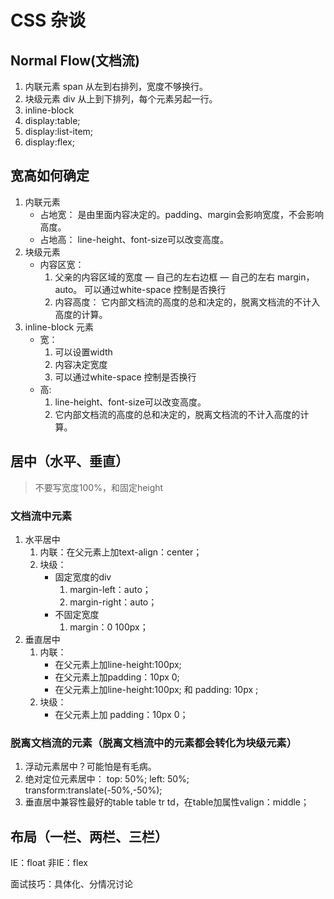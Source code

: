 # CSS 杂谈

## Normal Flow(文档流)

1. 内联元素 span 从左到右排列，宽度不够换行。
2. 块级元素 div  从上到下排列，每个元素另起一行。
3. inline-block
4. display:table;
5. display:list-item;
6. display:flex;

## 宽高如何确定

1. 内联元素
    - 占地宽： 是由里面内容决定的。padding、margin会影响宽度，不会影响高度。
    - 占地高： line-height、font-size可以改变高度。
2. 块级元素
    - 内容区宽： 
        1. 父亲的内容区域的宽度 — 自己的左右边框 — 自己的左右 margin，auto。  可以通过white-space 控制是否换行
        2. 内容高度： 它内部文档流的高度的总和决定的，脱离文档流的不计入高度的计算。
3. inline-block 元素
    - 宽：
        1. 可以设置width 
        2. 内容决定宽度 
        3. 可以通过white-space 控制是否换行
    - 高: 
        1. line-height、font-size可以改变高度。 
        2. 它内部文档流的高度的总和决定的，脱离文档流的不计入高度的计算。


## 居中（水平、垂直）

> 不要写宽度100%，和固定height

### 文档流中元素

1. 水平居中
    1. 内联：在父元素上加text-align：center；
    2. 块级：
        - 固定宽度的div
            1. margin-left：auto；
            2. margin-right：auto；
        - 不固定宽度
            1. margin：0 100px；
2. 垂直居中
    1. 内联：
        -  在父元素上加line-height:100px;
        -  在父元素上加padding：10px 0;
        -  在父元素上加line-height:100px; 和 padding: 10px ;
    2. 块级：
        -  在父元素上加 padding：10px 0；

### 脱离文档流的元素（脱离文档流中的元素都会转化为块级元素）
 
1. 浮动元素居中？可能怕是有毛病。
2. 绝对定位元素居中：
    top: 50%;
    left: 50%;
    <!--margin-left: -width/2;
    margin-top: -height/2;-->
    transform:translate(-50%,-50%); <!--CSS3，不兼容ie-->
3. 垂直居中兼容性最好的table
    table tr td，在table加属性valign：middle；
## 布局（一栏、两栏、三栏）

IE：float
非IE：flex


面试技巧：具体化、分情况讨论